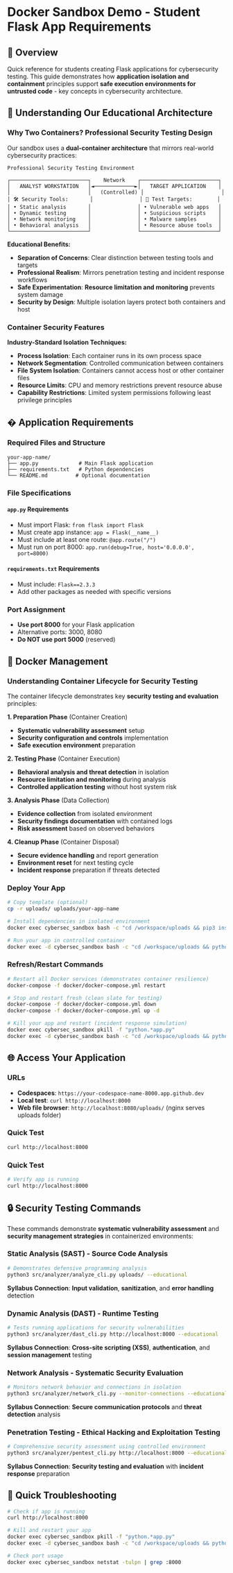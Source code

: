 # Docker Sandbox Demo - Student Flask App Requirements

## 🎯 Overview

Quick reference for students creating Flask applications for cybersecurity
testing. This guide demonstrates how **application isolation and containment**
principles support **safe execution environments for untrusted code** - key
concepts in cybersecurity architecture.

## 🐳 Understanding Our Educational Architecture

### Why Two Containers? Professional Security Testing Design

Our sandbox uses a **dual-container architecture** that mirrors real-world
cybersecurity practices:

```
Professional Security Testing Environment

┌─────────────────────────┐    Network    ┌─────────────────────────┐
│   ANALYST WORKSTATION   │◄─────────────►│   TARGET APPLICATION    │
│                         │   (Controlled) │                         │
│ 🛠️ Security Tools:       │               │ 🎯 Test Targets:        │
│ • Static analysis       │               │ • Vulnerable web apps   │
│ • Dynamic testing       │               │ • Suspicious scripts    │
│ • Network monitoring    │               │ • Malware samples       │
│ • Behavioral analysis   │               │ • Resource abuse tools  │
└─────────────────────────┘               └─────────────────────────┘
```

**Educational Benefits:**

- **Separation of Concerns**: Clear distinction between testing tools and
  targets
- **Professional Realism**: Mirrors penetration testing and incident response
  workflows
- **Safe Experimentation**: **Resource limitation and monitoring** prevents
  system damage
- **Security by Design**: Multiple isolation layers protect both containers and
  host

### Container Security Features

**Industry-Standard Isolation Techniques:**

- **Process Isolation**: Each container runs in its own process space
- **Network Segmentation**: Controlled communication between containers
- **File System Isolation**: Containers cannot access host or other container
  files
- **Resource Limits**: CPU and memory restrictions prevent resource abuse
- **Capability Restrictions**: Limited system permissions following least
  privilege principles

## � Application Requirements

### Required Files and Structure

```
your-app-name/
├── app.py             # Main Flask application
├── requirements.txt   # Python dependencies
└── README.md         # Optional documentation
```

### File Specifications

#### `app.py` Requirements

- Must import Flask: `from flask import Flask`
- Must create app instance: `app = Flask(__name__)`
- Must include at least one route: `@app.route("/")`
- Must run on port 8000: `app.run(debug=True, host='0.0.0.0', port=8000)`

#### `requirements.txt` Requirements

- Must include: `Flask==2.3.3`
- Add other packages as needed with specific versions

### Port Assignment

- **Use port 8000** for your Flask application
- Alternative ports: 3000, 8080
- **Do NOT use port 5000** (reserved)

## 🔄 Docker Management

### Understanding Container Lifecycle for Security Testing

The container lifecycle demonstrates key **security testing and evaluation**
principles:

**1. Preparation Phase** (Container Creation)

- **Systematic vulnerability assessment** setup
- **Security configuration and controls** implementation
- **Safe execution environment** preparation

**2. Testing Phase** (Container Execution)

- **Behavioral analysis and threat detection** in isolation
- **Resource limitation and monitoring** during analysis
- **Controlled application testing** without host system risk

**3. Analysis Phase** (Data Collection)

- **Evidence collection** from isolated environment
- **Security findings documentation** with contained logs
- **Risk assessment** based on observed behaviors

**4. Cleanup Phase** (Container Disposal)

- **Secure evidence handling** and report generation
- **Environment reset** for next testing cycle
- **Incident response** preparation if threats detected

### Deploy Your App

```bash
# Copy template (optional)
cp -r uploads/ uploads/your-app-name

# Install dependencies in isolated environment
docker exec cybersec_sandbox bash -c "cd /workspace/uploads && pip3 install -r requirements.txt"

# Run your app in controlled container
docker exec -d cybersec_sandbox bash -c "cd /workspace/uploads && python3 app.py"
```

### Refresh/Restart Commands

```bash
# Restart all Docker services (demonstrates container resilience)
docker-compose -f docker/docker-compose.yml restart

# Stop and restart fresh (clean slate for testing)
docker-compose -f docker/docker-compose.yml down
docker-compose -f docker/docker-compose.yml up -d

# Kill your app and restart (incident response simulation)
docker exec cybersec_sandbox pkill -f "python.*app.py"
docker exec -d cybersec_sandbox bash -c "cd /workspace/uploads && python3 app.py"
```

## 🌐 Access Your Application

### URLs

- **Codespaces**: `https://your-codespace-name-8000.app.github.dev`
- **Local test**: `curl http://localhost:8000`
- **Web file browser**: `http://localhost:8080/uploads/` (nginx serves uploads
  folder)

### Quick Test

```bash
curl http://localhost:8000
```

### Quick Test

```bash
# Verify app is running
curl http://localhost:8000
```

## 🔒 Security Testing Commands

These commands demonstrate **systematic vulnerability assessment** and
**security management strategies** in containerized environments:

### Static Analysis (SAST) - **Source Code Analysis**

```bash
# Demonstrates defensive programming analysis
python3 src/analyzer/analyze_cli.py uploads/ --educational
```

**Syllabus Connection**: **Input validation**, **sanitization**, and **error
handling** detection

### Dynamic Analysis (DAST) - **Runtime Testing**

```bash
# Tests running applications for security vulnerabilities
python3 src/analyzer/dast_cli.py http://localhost:8000 --educational
```

**Syllabus Connection**: **Cross-site scripting (XSS)**, **authentication**, and
**session management** testing

### Network Analysis - **Systematic Security Evaluation**

```bash
# Monitors network behavior and connections in isolation
python3 src/analyzer/network_cli.py --monitor-connections --educational
```

**Syllabus Connection**: **Secure communication protocols** and **threat
detection** analysis

### Penetration Testing - **Ethical Hacking and Exploitation Testing**

```bash
# Comprehensive security assessment using controlled environment
python3 src/analyzer/pentest_cli.py http://localhost:8000 --educational
```

**Syllabus Connection**: **Security testing and evaluation** with **incident
response** preparation

## 🐛 Quick Troubleshooting

```bash
# Check if app is running
curl http://localhost:8000

# Kill and restart your app
docker exec cybersec_sandbox pkill -f "python.*app.py"
docker exec -d cybersec_sandbox bash -c "cd /workspace/uploads && python3 app.py"

# Check port usage
docker exec cybersec_sandbox netstat -tulpn | grep :8000
```

